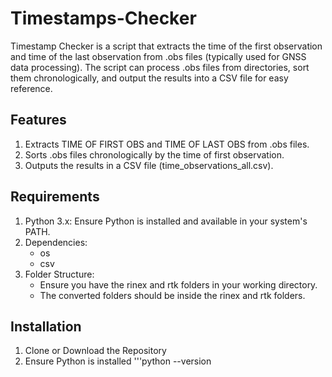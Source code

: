 # Timestamps-Checker
Timestamp Checker is a script that extracts the time of the first observation and time of the last observation from .obs files (typically used for GNSS data processing). The script can process .obs files from directories, sort them chronologically, and output the results into a CSV file for easy reference.
## Features
1. Extracts TIME OF FIRST OBS and TIME OF LAST OBS from .obs files.
2. Sorts .obs files chronologically by the time of first observation.
3. Outputs the results in a CSV file (time_observations_all.csv).
## Requirements
1. Python 3.x: Ensure Python is installed and available in your system's PATH.
2. Dependencies: 
    * os
    * csv
3. Folder Structure:
    * Ensure you have the rinex and rtk folders in your working directory.
    * The converted folders should be inside the rinex and rtk folders.
## Installation
1. Clone or Download the Repository
2. Ensure Python is installed 
         '''python --version


